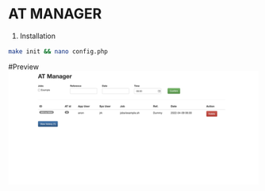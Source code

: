 # AT MANAGER

1. Installation
```bash
make init && nano config.php
```

#Preview
![Preview](docs/preview.png)
